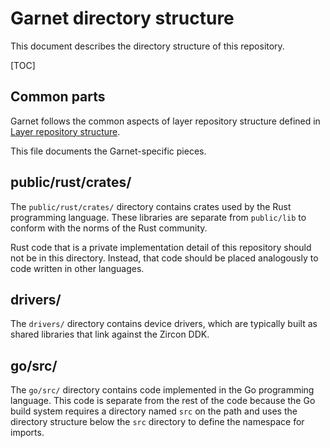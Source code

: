 # Garnet directory structure

This document describes the directory structure of this repository.

[TOC]

## Common parts

Garnet follows the common aspects of layer repository structure defined in
[Layer repository structure](https://fuchsia.googlesource.com/docs/+/master/layer_repository_structure.md).

This file documents the Garnet-specific pieces.

## public/rust/crates/

The `public/rust/crates/` directory contains crates used by the Rust programming
language. These libraries are separate from `public/lib` to conform with the
norms of the Rust community.

Rust code that is a private implementation detail of this repository should not
be in this directory. Instead, that code should be placed analogously to code
written in other languages.

## drivers/

The `drivers/` directory contains device drivers, which are typically built as
shared libraries that link against the Zircon DDK.

## go/src/

The `go/src/` directory contains code implemented in the Go programming
language. This code is separate from the rest of the code because the Go build
system requires a directory named `src` on the path and uses the directory
structure below the `src` directory to define the namespace for imports.
